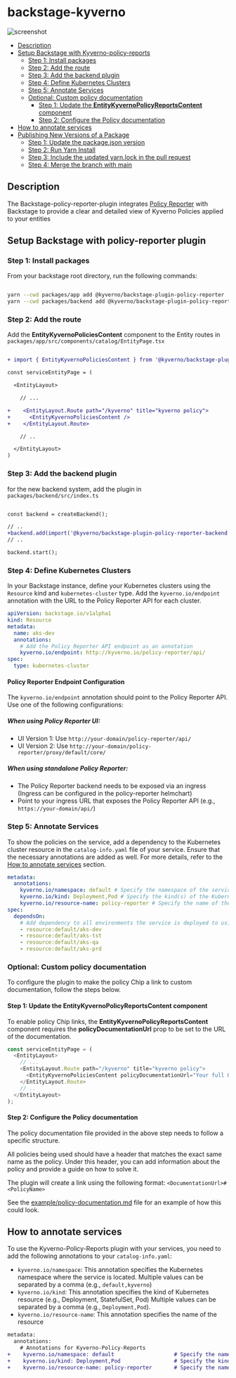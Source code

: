 # backstage-kyverno

![screenshot](docs/assets/screenshot.PNG)

<!--toc:start-->

- [Description](#description)
- [Setup Backstage with Kyverno-policy-reports](#setup-backstage-with-kyverno-policy-reports)
  - [Step 1: Install packages](#step-1-install-packages)
  - [Step 2: Add the route](#step-2-add-the-route)
  - [Step 3: Add the backend plugin](#step-3-add-the-backend-plugin)
  - [Step 4: Define Kubernetes Clusters](#step-4-define-kubernetes-clusters)
  - [Step 5: Annotate Services](#step-5-annotate-services)
  - [Optional: Custom policy documentation](#optional-custom-policy-documentation)
    - [Step 1: Update the **EntityKyvernoPolicyReportsContent** component](#step-1-update-the-entitykyvernopolicyreportscontent-component)
    - [Step 2: Configure the Policy documentation](#step-2-configure-the-policy-documentation)
- [How to annotate services](#how-to-annotate-services)
- [Publishing New Versions of a Package](#publishing-new-versions-of-a-package)
  - [Step 1: Update the package.json version](#step-1-update-the-packagejson-version)
  - [Step 2: Run Yarn Install](#step-2-run-yarn-install)
  - [Step 3: Include the updated yarn.lock in the pull request](#step-3-include-the-updated-yarnlock-in-the-pull-request)
  - [Step 4: Merge the branch with main](#step-4-merge-the-branch-with-main)
  <!--toc:end-->

## Description

The Backstage-policy-reporter-plugin integrates [Policy Reporter](https://kyverno.github.io/policy-reporter/) with Backstage to provide a clear and detailed view of Kyverno Policies applied to your entities

## Setup Backstage with policy-reporter plugin

### Step 1: Install packages

From your backstage root directory, run the following commands:

```bash

yarn --cwd packages/app add @kyverno/backstage-plugin-policy-reporter
yarn --cwd packages/backend add @kyverno/backstage-plugin-policy-reporter-backend

```

### Step 2: Add the route

Add the **EntityKyvernoPoliciesContent** component to the Entity routes in `packages/app/src/components/catalog/EntityPage.tsx`

```diff

+ import { EntityKyvernoPoliciesContent } from '@kyverno/backstage-plugin-policy-reporter';

const serviceEntityPage = (

  <EntityLayout>

    // ...

+    <EntityLayout.Route path="/kyverno" title="kyverno policy">
+      <EntityKyvernoPoliciesContent />
+    </EntityLayout.Route>

    // ..

  </EntityLayout>
)
```

### Step 3: Add the backend plugin

for the new backend system, add the plugin in `packages/backend/src/index.ts`

```diff

const backend = createBackend();

// ..
+backend.add(import('@kyverno/backstage-plugin-policy-reporter-backend'));
// ..

backend.start();

```

### Step 4: Define Kubernetes Clusters

In your Backstage instance, define your Kubernetes clusters using the `Resource` kind and `kubernetes-cluster` type. Add the `kyverno.io/endpoint` annotation with the URL to the Policy Reporter API for each cluster.

```yaml
apiVersion: backstage.io/v1alpha1
kind: Resource
metadata:
  name: aks-dev
  annotations:
    # Add the Policy Reporter API endpoint as an annotation
    kyverno.io/endpoint: http://kyverno.io/policy-reporter/api/
spec:
  type: kubernetes-cluster
```

#### Policy Reporter Endpoint Configuration

The `kyverno.io/endpoint` annotation should point to the Policy Reporter API. Use one of the following configurations:

##### When using Policy Reporter UI:

- UI Version 1: Use `http://your-domain/policy-reporter/api/`
- UI Version 2: Use `http://your-domain/policy-reporter/proxy/default/core/`

##### When using standalone Policy Reporter:

- The Policy Reporter backend needs to be exposed via an ingress (Ingress can be configured in the policy-reporter helmchart)
- Point to your ingress URL that exposes the Policy Reporter API (e.g., `https://your-domain/api/`)

### Step 5: Annotate Services

To show the policies on the service, add a dependency to the Kubernetes cluster resource in the `catalog-info.yaml` file of your service. Ensure that the necessary annotations are added as well. For more details, refer to the [How to annotate services](#how-to-annotate-services) section.

```yaml
metadata:
  annotations:
    kyverno.io/namespace: default # Specify the namespace of the service
    kyverno.io/kind: Deployment,Pod # Specify the kind(s) of the Kubernetes resource(s)
    kyverno.io/resource-name: policy-reporter # Specify the name of the resource
spec:
  dependsOn:
    # Add dependency to all environments the service is deployed to using the Resource entityRef
    - resource:default/aks-dev
    - resource:default/aks-tst
    - resource:default/aks-qa
    - resource:default/aks-prd
```

### Optional: Custom policy documentation

To configure the plugin to make the policy Chip a link to custom documentation, follow the steps below.

#### Step 1: Update the **EntityKyvernoPolicyReportsContent** component

To enable policy Chip links, the **EntityKyvernoPolicyReportsContent** component requires the **policyDocumentationUrl** prop to be set to the URL of the documentation.

```typescript
const serviceEntityPage = (
  <EntityLayout>
    // ...
    <EntityLayout.Route path="/kyverno" title="kyverno policy">
      <EntityKyvernoPoliciesContent policyDocumentationUrl="Your full URL link" />
    </EntityLayout.Route>
    // ..
  </EntityLayout>
);
```

#### Step 2: Configure the Policy documentation

The policy documentation file provided in the above step needs to follow a specific structure.

All policies being used should have a header that matches the exact same name as the policy. Under this header, you can add information about the policy and provide a guide on how to solve it.

The plugin will create a link using the following format: `<DocumentationUrl>#<PolicyName>`

See the [example/policy-documentation.md](example/policy-documentation.md) file for an example of how this could look.

## How to annotate services

To use the Kyverno-Policy-Reports plugin with your services, you need to add the following annotations to your `catalog-info.yaml`:

- `kyverno.io/namespace`: This annotation specifies the Kubernetes namespace where the service is located.
  Multiple values can be separated by a comma (e.g., `default,kyverno`)
- `kyverno.io/kind`: This annotation specifies the kind of Kubernetes resource (e.g., Deployment, StatefulSet, Pod)
  Multiple values can be separated by a comma (e.g., `Deployment,Pod`).
- `kyverno.io/resource-name`: This annotation specifies the name of the resource

```diff
metadata:
  annotations:
    # Annotations for Kyverno-Policy-Reports
+    kyverno.io/namespace: default                   # Specify the namespace(s) of the service
+    kyverno.io/kind: Deployment,Pod                 # Specify the kind(s) of the Kubernetes resource(s)
+    kyverno.io/resource-name: policy-reporter       # Specify the name of the resource
```

